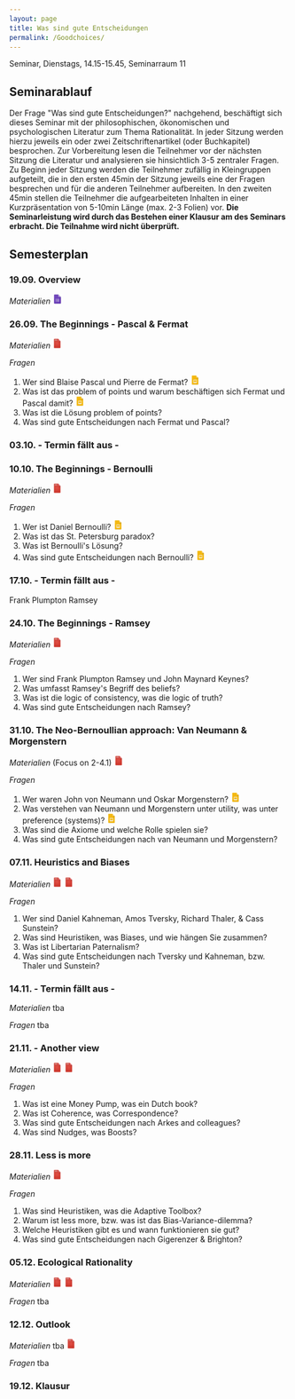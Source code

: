 ```yaml
---
layout: page
title: Was sind gute Entscheidungen
permalink: /Goodchoices/
---
```


Seminar, Dienstags, 14.15-15.45, Seminarraum 11

## Seminarablauf

Der Frage "Was sind gute Entscheidungen?" nachgehend, beschäftigt sich dieses Seminar mit der philosophischen, ökonomischen und psychologischen Literatur zum Thema Rationalität. In jeder Sitzung werden hierzu jeweils ein oder zwei Zeitschriftenartikel (oder Buchkapitel) besprochen. Zur Vorbereitung lesen die Teilnehmer vor der nächsten Sitzung die Literatur und analysieren sie hinsichtlich 3-5 zentraler Fragen. Zu Beginn jeder Sitzung werden die Teilnehmer zufällig in Kleingruppen aufgeteilt, die in den ersten 45min der Sitzung jeweils eine der Fragen besprechen und für die anderen Teilnehmer aufbereiten. In den zweiten 45min stellen die Teilnehmer die aufgearbeiteten Inhalten in einer Kurzpräsentation von 5-10min Länge (max. 2-3 Folien) vor. <b>Die Seminarleistung wird durch das Bestehen einer Klausur am des Seminars erbracht. Die Teilnahme wird nicht überprüft.</b>

## Semesterplan

### 19.09. Overview
<i>Materialien</i>
<a href="/q0_goodchoices/" ><img src="/images/GoogleForms.png" alt="GoogleIcon" height="18"/></a>

<!--- <a href="{{site.url}}/_Goodchoices/Downloads/Session I.pdf" ><img src="/images/GoogleSlides.png" alt="GoogleIcon" height="18" width = "17"/></a> --->

### 26.09.  The Beginnings - Pascal & Fermat

<i>Materialien</i>
<a href="{{site.url}}/_Goodchoices/Literature/fermatpascal.pdf" ><img src="/images/PDFIcon.png" alt="GoogleIcon" height="18" width = "17"/></a>

<i>Fragen</i>
1. Wer sind Blaise Pascal und Pierre de Fermat? <a href="{{site.url}}/_Goodchoices/Presentations/Wer sind Pa und Fer?.pptx" ><img src="/images/GoogleSlides.png" alt="GoogleIcon" height="18" width = "17"/></a>
2. Was ist das problem of points und warum beschäftigen sich Fermat und Pascal damit? <a href="{{site.url}}/_Goodchoices/Presentations/Problem of Points.pptx" ><img src="/images/GoogleSlides.png" alt="GoogleIcon" height="18" width = "17"/></a>
3. Was ist die Lösung problem of points?
4. Was sind gute Entscheidungen nach Fermat und Pascal?

### 03.10. - Termin fällt aus -

### 10.10. The Beginnings - Bernoulli

<i>Materialien</i>
<a href="{{site.url}}/_Goodchoices/Literature/Bernoulli_1954_Exposition of a new theory on the measurement of risk.pdf" ><img src="/images/PDFIcon.png" alt="GoogleIcon" height="18" width = "17"/></a>

<i>Fragen</i>
1. Wer ist Daniel Bernoulli? <a href="{{site.url}}/_Goodchoices/Presentations/Wer war Daniel Bernoulli.pptx" ><img src="/images/GoogleSlides.png" alt="GoogleIcon" height="18" width = "17"/></a>
2. Was ist das St. Petersburg paradox?
3. Was ist Bernoulli's Lösung?
4. Was sind gute Entscheidungen nach Bernoulli? <a href="{{site.url}}/_Goodchoices/Presentations/10_10_17_Bernoulli_Frage4.pptx" ><img src="/images/GoogleSlides.png" alt="GoogleIcon" height="18" width = "17"/></a>

### 17.10. - Termin fällt aus -

Frank Plumpton Ramsey

### 24.10. The Beginnings - Ramsey

<!--- also consider Jeremy Bentham 1798 --->
<!--- also consider reading Bayes original Text --->

<i>Materialien</i>
<a href="{{site.url}}/_Goodchoices/Literature/Ramsey1926Truth&Probability_short.pdf" ><img src="/images/PDFIcon.png" alt="GoogleIcon" height="18" width = "17"/></a>

<i>Fragen</i>
1. Wer sind Frank Plumpton Ramsey und John Maynard Keynes?
2. Was umfasst Ramsey's Begriff des beliefs?
3. Was ist die logic of consistency, was die logic of truth?
4. Was sind gute Entscheidungen nach Ramsey?

### 31.10. The Neo-Bernoullian approach: Van Neumann & Morgenstern

<!--- also consider Jeremy Bentham 1798 --->
<!--- also consider reading Bayes original Text --->

<i>Materialien</i> (Focus on 2-4.1)
<a href="{{site.url}}/_Goodchoices/Literature/Von NeumannMorgenstern1944TheoryOfGamesAndEconomicBehaviour1-4.pdf" ><img src="/images/PDFIcon.png" alt="GoogleIcon" height="18" width = "17"/></a>

<i>Fragen</i>
1. Wer waren John von Neumann und Oskar Morgenstern? <a href="https://docs.google.com/presentation/d/1Hrd0VfUZvh-l6CHOdoAAc54k1URbK25QgGnivsGdbRw/edit?ts=59f87f2b#slide=id.g2936cfe252_0_82" ><img src="/images/GoogleSlides.png" alt="GoogleIcon" height="18" width = "17"/></a>
2. Was verstehen van Neumann und Morgenstern unter utility, was unter preference (systems)? <a href="{{site.url}}/_Goodchoices/Presentations/31_10_17_Frage 2 v. neumann morgenstern.pptx" ><img src="/images/GoogleSlides.png" alt="GoogleIcon" height="18" width = "17"/></a>
3. Was sind die Axiome und welche Rolle spielen sie?
4. Was sind gute Entscheidungen nach van Neumann und Morgenstern?

### 07.11. Heuristics and Biases

<i>Materialien</i> 
<a href="{{site.url}}/_Goodchoices/Literature/Tversky&Kahneman1973Heuristics&Biases.pdf" ><img src="/images/PDFIcon.png" alt="GoogleIcon" height="18" width = "17"/></a>
<a href="{{site.url}}/_Goodchoices/Literature/ThalerSunstein2003LibertarianPaternalism.pdf" ><img src="/images/PDFIcon.png" alt="GoogleIcon" height="18" width = "17"/></a>

<i>Fragen</i> 
1. Wer sind Daniel Kahneman, Amos Tversky, Richard Thaler, & Cass Sunstein?
2. Was sind Heuristiken, was Biases, und wie hängen Sie zusammen?
3. Was ist Libertarian Paternalism?
4. Was sind gute Entscheidungen nach Tversky und Kahneman, bzw. Thaler und Sunstein?

### 14.11. - Termin fällt aus -

<i>Materialien</i> tba

<i>Fragen</i> tba

### 21.11. - Another view

<i>Materialien</i> 
<a href="{{site.url}}/_Goodchoices/Literature/ArkesEtal2016HowBadIsIncoherence.pdf" ><img src="/images/PDFIcon.png" alt="GoogleIcon" height="18" width = "17"/></a>
<a href="{{site.url}}/_Goodchoices/Literature/HertwigGruene-Yanoff2017.pdf"><img src="/images/PDFIcon.png" alt="GoogleIcon" height="18" width = "17"/></a>

<i>Fragen</i> 
1. Was ist eine Money Pump, was ein Dutch book?
2. Was ist Coherence, was Correspondence?
3. Was sind gute Entscheidungen nach Arkes and colleagues?
4. Was sind Nudges, was Boosts?


### 28.11. Less is more

<i>Materialien</i> 
<a href="{{site.url}}/_Goodchoices/Literature/GigerenzerBrighton2009HomoHeuristicus.pdf" ><img src="/images/PDFIcon.png" alt="GoogleIcon" height="18" width = "17"/></a>

<i>Fragen</i> 
1. Was sind Heuristiken, was die Adaptive Toolbox?
2. Warum ist less more, bzw. was ist das Bias-Variance-dilemma?
3. Welche Heuristiken gibt es und wann funktionieren sie gut?
4. Was sind gute Entscheidungen nach Gigerenzer & Brighton?

### 05.12. Ecological Rationality

<i>Materialien</i> 
<a href="{{site.url}}/_Goodchoices/Literature/KatsikopoulosEtAl2010TheRobustBeauty.pdf" ><img src="/images/PDFIcon.png" alt="GoogleIcon" height="18" width = "17"/></a>
<a href="{{site.url}}/_Goodchoices/Literature/Simsek2013Dominance.pdf" ><img src="/images/PDFIcon.png" alt="GoogleIcon" height="18" width = "17"/></a>

<i>Fragen</i> tba

### 12.12. Outlook

<i>Materialien</i> tba
<a href="{{site.url}}/_Goodchoices/Literature/TucketEtAl2015UncertaintyDecisionScienceAndPolicyMaking.pdf" ><img src="/images/PDFIcon.png" alt="GoogleIcon" height="18" width = "17"/></a>

<i>Fragen</i> tba

### 19.12. Klausur

<!---

read von Neumann & Morgenstern
read von Luce Raiffa


read von Neumann & Morgenstern
read von Luce Raiffa

<i>Materialien</i>
<a href="{{site.url}}/_Goodchoices/Literature/KerenTeigen2004YetAnotherLookAtTheHeuristicAndBiasesApproach.pdf" ><img src="/images/PDFIcon.png" alt="GoogleIcon" height="18" width = "17"/></a>
<a href="{{site.url}}/_Goodchoices/Literature/KahnemanTversky1979ProspectTheory.pdf" ><img src="/images/PDFIcon.png" alt="GoogleIcon" height="18" width = "17"/></a>
<a href="/q3_goodchoices/" ><img src="/images/GoogleForms.png" alt="GoogleIcon" height="18"/></a>
<a href="/r3_goodchoices/" ><img src="/images/GoogleDocs.png" alt="GoogleIcon" height="18"/></a>

read only CPT



### 24.10. Long and Short Run Decision Making

<i>Materialien</i>
<a href="{{site.url}}/_Goodchoices/Literature/Lopes1996WhenTimeIsOfTheEssence.pdf" ><img src="/images/PDFIcon.png" alt="GoogleIcon" height="18" width = "17"/></a>
<a href="{{site.url}}/_Goodchoices/Literature/HoustonEtAl2007ViolationsOfTransitivityUnderFitessMaximization.pdf" ><img src="/images/PDFIcon.png" alt="GoogleIcon" height="18" width = "17"/></a>
<a href="/q4_goodchoices/" ><img src="/images/GoogleForms.png" alt="GoogleIcon" height="18"/></a>
<a href="/r4_goodchoices/" ><img src="/images/GoogleDocs.png" alt="GoogleIcon" height="18"/></a>


### 08.11. Bounded Rationality and Coherence

<i>Materialien</i>
<a href="{{site.url}}/_Goodchoices/Literature/Simon1983ReasonInHumanAffairsChapter1.pdf" ><img src="/images/PDFIcon.png" alt="GoogleIcon" height="18" width = "17"/></a>
<a href="{{site.url}}/_Goodchoices/Literature/ArkesEtal2016HowBadIsIncoherence.pdf" ><img src="/images/PDFIcon.png" alt="GoogleIcon" height="18" width = "17"/></a>
<a href="/q5_goodchoices/" ><img src="/images/GoogleForms.png" alt="GoogleIcon" height="18"/></a>
<a href="/r5_goodchoices/" ><img src="/images/GoogleDocs.png" alt="GoogleIcon" height="18"/></a>

Arkes et al?
Simon (55) & Simon (83)

### 15.11. Less is more

<i>Materialien</i>
<a href="{{site.url}}/_Goodchoices/Literature/GigerenzerBrighton2009HomoHeuristicus.pdf" ><img src="/images/PDFIcon.png" alt="GoogleIcon" height="18" width = "17"/></a>
<a href="/q6_goodchoices/" ><img src="/images/GoogleForms.png" alt="GoogleIcon" height="18"/></a>
<a href="/r6_goodchoices/" ><img src="/images/GoogleDocs.png" alt="GoogleIcon" height="18"/></a>

Gigerenzer Topics

### 22.11. - Termin fällt aus -

### 29.11. Ecological Rationality

<i>Materialien</i>
<a href="{{site.url}}/_Goodchoices/Literature/KatsikopoulosEtAl2010TheRobustBeauty.pdf" ><img src="/images/PDFIcon.png" alt="GoogleIcon" height="18" width = "17"/></a>
<a href="{{site.url}}/_Goodchoices/Literature/Simsek2013Dominance.pdf" ><img src="/images/PDFIcon.png" alt="GoogleIcon" height="18" width = "17"/></a>
<a href="/q7_goodchoices/" ><img src="/images/GoogleForms.png" alt="GoogleIcon" height="18"/></a>
<a href="/r7_goodchoices/" ><img src="/images/GoogleDocs.png" alt="GoogleIcon" height="18"/></a>

Simsek 
Katsikopoulos et al 

### 06.12. Heuristics and Finance

<i>Materialien</i>
<a href="{{site.url}}/_Goodchoices/Literature/Haldane2012DogAndFrisbee.pdf" ><img src="/images/PDFIcon.png" alt="GoogleIcon" height="18" width = "17"/></a>
<a href="{{site.url}}/_Goodchoices/Literature/AikmanEtAl2014SimplicityVersusComplexityInFinancialRegulation.pdf" ><img src="/images/PDFIcon.png" alt="GoogleIcon" height="18" width = "17"/></a>
<a href="/q8_goodchoices/" ><img src="/images/GoogleForms.png" alt="GoogleIcon" height="18"/></a>
<a href="/r8_goodchoices/" ><img src="/images/GoogleDocs.png" alt="GoogleIcon" height="18"/></a>

AikmanEtAl
Dog and Frisbee

### 13.12. Heuristics and Medicine

<i>Materialien</i>
<a href="{{site.url}}/_Goodchoices/Literature/MarewskiGigerenzer2012Medicine.pdf" ><img src="/images/PDFIcon.png" alt="GoogleIcon" height="18" width = "17"/></a>
<a href="{{site.url}}/_Goodchoices/Literature/JennyEtAl2013SimpleRulesForDetectingDepression.pdf" ><img src="/images/PDFIcon.png" alt="GoogleIcon" height="18" width = "17"/></a>
<a href="/q9_goodchoices/" ><img src="/images/GoogleForms.png" alt="GoogleIcon" height="18"/></a>
<a href="/r9_goodchoices/" ><img src="/images/GoogleDocs.png" alt="GoogleIcon" height="18"/></a>

JennyOnDepression
Marewski 

### 20.12. Open questions

<i>Materialien</i>
<a href="/q10_goodchoices/" ><img src="/images/GoogleForms.png" alt="GoogleIcon" height="18"/></a>
<a href="/r10_goodchoices/" ><img src="/images/GoogleDocs.png" alt="GoogleIcon" height="18"/></a>

Medical Decision Analysis



<a href="{{site.url}}/_Goodchoices/Literature/HastieDawes2010Chapter11.pdf" ><img src="/images/PDFIcon.png" alt="GoogleIcon" height="18" width = "17"/></a>
<a href="/q2_goodchoices/" ><img src="/images/GoogleForms.png" alt="GoogleIcon" height="18"/></a>
<a href="/r2_goodchoices/" ><img src="/images/GoogleDocs.png" alt="GoogleIcon" height="18"/></a>
<a href="{{site.url}}/_Goodchoices/Downloads/Session III.pdf" ><img src="/images/GoogleSlides.png" alt="GoogleIcon" height="18" width = "17"/></a>

--->
